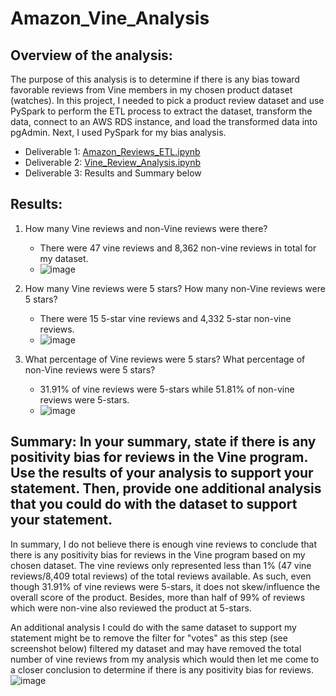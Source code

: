 # Amazon_Vine_Analysis

## Overview of the analysis: 
The purpose of this analysis is to determine if there is any bias toward favorable reviews from Vine members in my chosen product dataset (watches).  In this project, I needed to pick a product review dataset and use PySpark to perform the ETL process to extract the dataset, transform the data, connect to an AWS RDS instance, and load the transformed data into pgAdmin. Next, I used PySpark for my bias analysis.

- Deliverable 1: [Amazon_Reviews_ETL.ipynb
](https://github.com/legeren/Amazon_Vine_Analysis/blob/22d552a8c4d7778ef19c3f4aa18ad660c4f01c67/Amazon_Reviews_ETL.ipynb)
- Deliverable 2: [Vine_Review_Analysis.ipynb](https://github.com/legeren/Amazon_Vine_Analysis/blob/22d552a8c4d7778ef19c3f4aa18ad660c4f01c67/Vine_Review_Analysis.ipynb)
- Deliverable 3: Results and Summary below

## Results: 
1. How many Vine reviews and non-Vine reviews were there?
   - There were 47 vine reviews and 8,362 non-vine reviews in total for my dataset.
   - ![image](https://user-images.githubusercontent.com/100737452/175182595-77d75545-ee2c-43cf-80cf-f4f142c3b5da.png)


2. How many Vine reviews were 5 stars? How many non-Vine reviews were 5 stars?
   - There were 15 5-star vine reviews and 4,332 5-star non-vine reviews.
   - ![image](https://user-images.githubusercontent.com/100737452/175182663-c732929a-4743-467f-9877-e57c414404b3.png)


3. What percentage of Vine reviews were 5 stars? What percentage of non-Vine reviews were 5 stars?
   - 31.91% of vine reviews were 5-stars while 51.81% of non-vine reviews were 5-stars.
   - ![image](https://user-images.githubusercontent.com/100737452/175182765-8429be93-5245-40ab-9020-4f513350b95d.png)


## Summary: In your summary, state if there is any positivity bias for reviews in the Vine program. Use the results of your analysis to support your statement. Then, provide one additional analysis that you could do with the dataset to support your statement.
In summary, I do not believe there is enough vine reviews to conclude that there is any positivity bias for reviews in the Vine program based on my chosen dataset.  The vine reviews only represented less than 1% (47 vine reviews/8,409 total reviews) of the total reviews available.  As such, even though 31.91% of vine reviews were 5-stars, it does not skew/influence the overall score of the product.  Besides, more than half of 99% of reviews which were non-vine also reviewed the product at 5-stars.

An additional analysis I could do with the same dataset to support my statement might be to remove the filter for "votes" as this step (see screenshot below) filtered my dataset and may have removed the total number of vine reviews from my analysis which would then let me come to a closer conclusion to determine if there is any positivity bias for reviews.
![image](https://user-images.githubusercontent.com/100737452/175183709-cec4f06d-3f78-404b-a93a-281d5be9b818.png)
